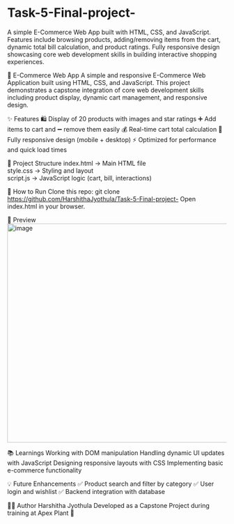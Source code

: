# Task-5-Final-project-
A simple E-Commerce Web App built with HTML, CSS, and JavaScript. Features include browsing products, adding/removing items from the cart, dynamic total bill calculation, and product ratings. Fully responsive design showcasing core web development skills in building interactive shopping experiences.

🛒 E-Commerce Web App
A simple and responsive E-Commerce Web Application built using HTML, CSS, and JavaScript.
This project demonstrates a capstone integration of core web development skills including product display, dynamic cart management, and responsive design.

✨ Features
🛍️ Display of 20 products with images and star ratings
➕ Add items to cart and ➖ remove them easily
💰 Real-time cart total calculation
📱 Fully responsive design (mobile + desktop)
⚡ Optimized for performance and quick load times

📂 Project Structure
index.html    → Main HTML file  
style.css     → Styling and layout  
script.js     → JavaScript logic (cart, bill, interactions)  

🚀 How to Run
Clone this repo:
git clone https://github.com/HarshithaJyothula/Task-5-Final-project-
Open index.html in your browser.

📸 Preview
<img width="944" height="503" alt="image" src="https://github.com/user-attachments/assets/6cce6493-846f-4ac2-bb83-d7eb71d71ec5" />

📚 Learnings
Working with DOM manipulation
Handling dynamic UI updates with JavaScript
Designing responsive layouts with CSS
Implementing basic e-commerce functionality

💡 Future Enhancements
✅ Product search and filter by category
✅ User login and wishlist
✅ Backend integration with database

👩‍💻 Author 
Harshitha Jyothula
Developed as a Capstone Project during training at Apex Plant 🌱
